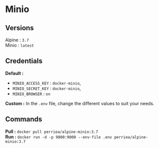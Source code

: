 # Minio

## Versions

Alpine : `3.7`   
Minio : `latest`

## Credentials

**Default :**
* `MINIO_ACCESS_KEY` : `docker-minio`,
* `MINIO_SECRET_KEY` : `docker-minio`,
* `MINIO_BROWSER` : `on`

**Custom :** In the `.env` file, change the different values to suit your needs.

## Commands

**Pull :** `docker pull perriea/alpine-minio:3.7`   
**Run :** `docker run -d -p 9000:9000 --env-file .env perriea/alpine-minio:3.7`
